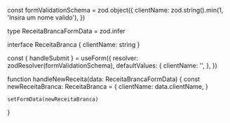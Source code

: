 const formValidationSchema = zod.object({
  clientName: zod.string().min(1, 'Insira um nome valido'),
})

type ReceitaBrancaFormData = zod.infer<typeof formValidationSchema>

interface ReceitaBranca {
  clientName: string
}

  const { handleSubmit } = useForm<ReceitaBrancaFormData>({
    resolver: zodResolver(formValidationSchema),
    defaultValues: {
      clientName: '',
    },
  })

  function handleNewReceita(data: ReceitaBrancaFormData) {
    const newReceitaBranca: ReceitaBranca = {
      clientName: data.clientName,
    }

    setFormData(newReceitaBranca)
  }
